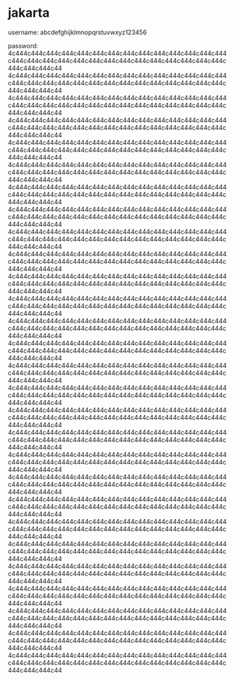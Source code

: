 # jakarta #

username:
abcdefghijklmnopqrstuvwxyz123456

password:
4c444c444c444c444c444c444c444c444c444c444c444c444c444c444c444c444c444c444c444c444c444c444c444c444c444c444c444c444c444c444c444c44
4c444c444c444c444c444c444c444c444c444c444c444c444c444c444c444c444c444c444c444c444c444c444c444c444c444c444c444c444c444c444c444c44
4c444c444c444c444c444c444c444c444c444c444c444c444c444c444c444c444c444c444c444c444c444c444c444c444c444c444c444c444c444c444c444c44
4c444c444c444c444c444c444c444c444c444c444c444c444c444c444c444c444c444c444c444c444c444c444c444c444c444c444c444c444c444c444c444c44
4c444c444c444c444c444c444c444c444c444c444c444c444c444c444c444c444c444c444c444c444c444c444c444c444c444c444c444c444c444c444c444c44
4c444c444c444c444c444c444c444c444c444c444c444c444c444c444c444c444c444c444c444c444c444c444c444c444c444c444c444c444c444c444c444c44
4c444c444c444c444c444c444c444c444c444c444c444c444c444c444c444c444c444c444c444c444c444c444c444c444c444c444c444c444c444c444c444c44
4c444c444c444c444c444c444c444c444c444c444c444c444c444c444c444c444c444c444c444c444c444c444c444c444c444c444c444c444c444c444c444c44
4c444c444c444c444c444c444c444c444c444c444c444c444c444c444c444c444c444c444c444c444c444c444c444c444c444c444c444c444c444c444c444c44
4c444c444c444c444c444c444c444c444c444c444c444c444c444c444c444c444c444c444c444c444c444c444c444c444c444c444c444c444c444c444c444c44
4c444c444c444c444c444c444c444c444c444c444c444c444c444c444c444c444c444c444c444c444c444c444c444c444c444c444c444c444c444c444c444c44
4c444c444c444c444c444c444c444c444c444c444c444c444c444c444c444c444c444c444c444c444c444c444c444c444c444c444c444c444c444c444c444c44
4c444c444c444c444c444c444c444c444c444c444c444c444c444c444c444c444c444c444c444c444c444c444c444c444c444c444c444c444c444c444c444c44
4c444c444c444c444c444c444c444c444c444c444c444c444c444c444c444c444c444c444c444c444c444c444c444c444c444c444c444c444c444c444c444c44
4c444c444c444c444c444c444c444c444c444c444c444c444c444c444c444c444c444c444c444c444c444c444c444c444c444c444c444c444c444c444c444c44
4c444c444c444c444c444c444c444c444c444c444c444c444c444c444c444c444c444c444c444c444c444c444c444c444c444c444c444c444c444c444c444c44
4c444c444c444c444c444c444c444c444c444c444c444c444c444c444c444c444c444c444c444c444c444c444c444c444c444c444c444c444c444c444c444c44
4c444c444c444c444c444c444c444c444c444c444c444c444c444c444c444c444c444c444c444c444c444c444c444c444c444c444c444c444c444c444c444c44
4c444c444c444c444c444c444c444c444c444c444c444c444c444c444c444c444c444c444c444c444c444c444c444c444c444c444c444c444c444c444c444c44
4c444c444c444c444c444c444c444c444c444c444c444c444c444c444c444c444c444c444c444c444c444c444c444c444c444c444c444c444c444c444c444c44
4c444c444c444c444c444c444c444c444c444c444c444c444c444c444c444c444c444c444c444c444c444c444c444c444c444c444c444c444c444c444c444c44
4c444c444c444c444c444c444c444c444c444c444c444c444c444c444c444c444c444c444c444c444c444c444c444c444c444c444c444c444c444c444c444c44
4c444c444c444c444c444c444c444c444c444c444c444c444c444c444c444c444c444c444c444c444c444c444c444c444c444c444c444c444c444c444c444c44
4c444c444c444c444c444c444c444c444c444c444c444c444c444c444c444c444c444c444c444c444c444c444c444c444c444c444c444c444c444c444c444c44
4c444c444c444c444c444c444c444c444c444c444c444c444c444c444c444c444c444c444c444c444c444c444c444c444c444c444c444c444c444c444c444c44
4c444c444c444c444c444c444c444c444c444c444c444c444c444c444c444c444c444c444c444c444c444c444c444c444c444c444c444c444c444c444c444c44
4c444c444c444c444c444c444c444c444c444c444c444c444c444c444c444c444c444c444c444c444c444c444c444c444c444c444c444c444c444c444c444c44
4c444c444c444c444c444c444c444c444c444c444c444c444c444c444c444c444c444c444c444c444c444c444c444c444c444c444c444c444c444c444c444c44
